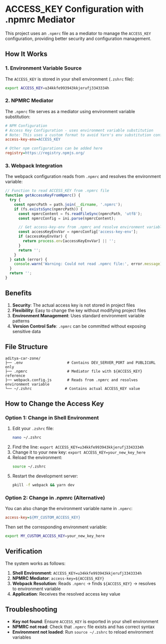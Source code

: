 # ACCESS_KEY Configuration with .npmrc Mediator

This project uses an `.npmrc` file as a mediator to manage the `ACCESS_KEY` configuration, providing better security and configuration management.

## How It Works

### 1. **Environment Variable Source**

The `ACCESS_KEY` is stored in your shell environment (`.zshrc` file):

```bash
export ACCESS_KEY=u34kkfe993943kkjerufj3343334h
```

### 2. **NPMRC Mediator**

The `.npmrc` file serves as a mediator using environment variable substitution:

```ini
# NPM Configuration
# Access Key Configuration - uses environment variable substitution
# Note: This uses a custom format to avoid Yarn's env substitution conflicts
access-key-env=ACCESS_KEY

# Other npm configurations can be added here
registry=https://registry.npmjs.org/
```

### 3. **Webpack Integration**

The webpack configuration reads from `.npmrc` and resolves the environment variable:

```javascript
// Function to read ACCESS_KEY from .npmrc file
function getAccessKeyFromNpmrc() {
  try {
    const npmrcPath = path.join(__dirname, '.npmrc');
    if (fs.existsSync(npmrcPath)) {
      const npmrcContent = fs.readFileSync(npmrcPath, 'utf8');
      const npmrcConfig = ini.parse(npmrcContent);

      // Get access-key-env from .npmrc and resolve environment variable
      const accessKeyEnvVar = npmrcConfig['access-key-env'];
      if (accessKeyEnvVar) {
        return process.env[accessKeyEnvVar] || '';
      }
      return '';
    }
  } catch (error) {
    console.warn('Warning: Could not read .npmrc file:', error.message);
  }
  return '';
}
```

## Benefits

1. **Security**: The actual access key is not stored in project files
2. **Flexibility**: Easy to change the key without modifying project files
3. **Environment Management**: Uses standard environment variable patterns
4. **Version Control Safe**: `.npmrc` can be committed without exposing sensitive data

## File Structure

```
aditya-car-zone/
├── .env                    # Contains DEV_SERVER_PORT and PUBLICURL only
├── .npmrc                  # Mediator file with ${ACCESS_KEY} reference
├── webpack.config.js       # Reads from .npmrc and resolves environment variable
└── ~/.zshrc               # Contains actual ACCESS_KEY value
```

## How to Change the Access Key

### Option 1: Change in Shell Environment

1. Edit your `.zshrc` file:
   ```bash
   nano ~/.zshrc
   ```
2. Find the line: `export ACCESS_KEY=u34kkfe993943kkjerufj3343334h`
3. Change it to your new key: `export ACCESS_KEY=your_new_key_here`
4. Reload the environment:
   ```bash
   source ~/.zshrc
   ```
5. Restart the development server:
   ```bash
   pkill -f webpack && yarn dev
   ```

### Option 2: Change in .npmrc (Alternative)

You can also change the environment variable name in `.npmrc`:

```ini
access-key=${MY_CUSTOM_ACCESS_KEY}
```

Then set the corresponding environment variable:

```bash
export MY_CUSTOM_ACCESS_KEY=your_new_key_here
```

## Verification

The system works as follows:

1. **Shell Environment**: `ACCESS_KEY=u34kkfe993943kkjerufj3343334h`
2. **NPMRC Mediator**: `access-key=${ACCESS_KEY}`
3. **Webpack Resolution**: Reads `.npmrc` → finds `${ACCESS_KEY}` → resolves to environment variable
4. **Application**: Receives the resolved access key value

## Troubleshooting

- **Key not found**: Ensure `ACCESS_KEY` is exported in your shell environment
- **NPMRC not read**: Check that `.npmrc` file exists and has correct syntax
- **Environment not loaded**: Run `source ~/.zshrc` to reload environment variables
